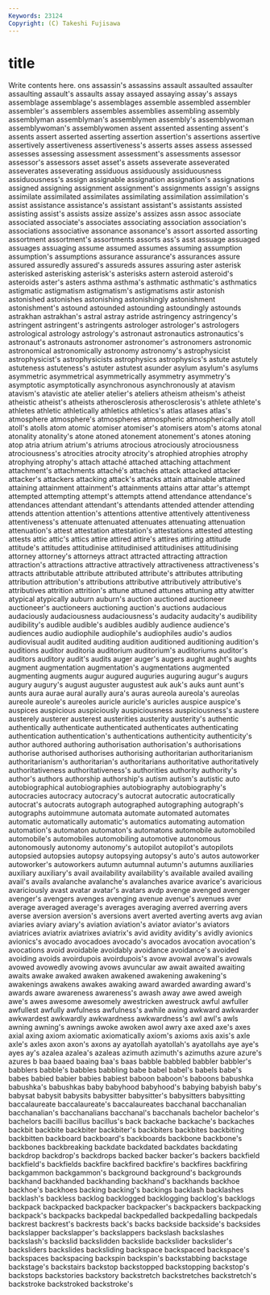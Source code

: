 ```yaml
---
Keywords: 23124 
Copyright: (C) Takeshi Fujisawa
---
```


# title

Write contents here.
ons assassin's
assassins assault assaulted assaulter assaulting assault's assaults assay assayed assaying
assay's assays assemblage assemblage's assemblages assemble assembled assembler assembler's assemblers
assembles assemblies assembling assembly assemblyman assemblyman's assemblymen assembly's assemblywoman assemblywoman's
assemblywomen assent assented assenting assent's assents assert asserted asserting assertion
assertion's assertions assertive assertively assertiveness assertiveness's asserts asses assess assessed
assesses assessing assessment assessment's assessments assessor assessor's assessors asset asset's
assets asseverate asseverated asseverates asseverating assiduous assiduously assiduousness assiduousness's assign
assignable assignation assignation's assignations assigned assigning assignment assignment's assignments assign's
assigns assimilate assimilated assimilates assimilating assimilation assimilation's assist assistance assistance's
assistant assistant's assistants assisted assisting assist's assists assize assize's assizes
assn assoc associate associated associate's associates associating association association's associations
associative assonance assonance's assort assorted assorting assortment assortment's assortments assorts
ass's asst assuage assuaged assuages assuaging assume assumed assumes assuming
assumption assumption's assumptions assurance assurance's assurances assure assured assuredly assured's
assureds assures assuring aster asterisk asterisked asterisking asterisk's asterisks astern
asteroid asteroid's asteroids aster's asters asthma asthma's asthmatic asthmatic's asthmatics
astigmatic astigmatism astigmatism's astigmatisms astir astonish astonished astonishes astonishing astonishingly
astonishment astonishment's astound astounded astounding astoundingly astounds astrakhan astrakhan's astral
astray astride astringency astringency's astringent astringent's astringents astrologer astrologer's astrologers
astrological astrology astrology's astronaut astronautics astronautics's astronaut's astronauts astronomer astronomer's
astronomers astronomic astronomical astronomically astronomy astronomy's astrophysicist astrophysicist's astrophysicists astrophysics
astrophysics's astute astutely astuteness astuteness's astuter astutest asunder asylum asylum's
asylums asymmetric asymmetrical asymmetrically asymmetry asymmetry's asymptotic asymptotically asynchronous asynchronously
at atavism atavism's atavistic ate atelier atelier's ateliers atheism atheism's
atheist atheistic atheist's atheists atherosclerosis atherosclerosis's athlete athlete's athletes athletic
athletically athletics athletics's atlas atlases atlas's atmosphere atmosphere's atmospheres atmospheric
atmospherically atoll atoll's atolls atom atomic atomiser atomiser's atomisers atom's
atoms atonal atonality atonality's atone atoned atonement atonement's atones atoning
atop atria atrium atrium's atriums atrocious atrociously atrociousness atrociousness's atrocities
atrocity atrocity's atrophied atrophies atrophy atrophying atrophy's attach attaché attached
attaching attachment attachment's attachments attaché's attachés attack attacked attacker attacker's
attackers attacking attack's attacks attain attainable attained attaining attainment attainment's
attainments attains attar attar's attempt attempted attempting attempt's attempts attend
attendance attendance's attendances attendant attendant's attendants attended attender attending attends
attention attention's attentions attentive attentively attentiveness attentiveness's attenuate attenuated attenuates
attenuating attenuation attenuation's attest attestation attestation's attestations attested attesting attests
attic attic's attics attire attired attire's attires attiring attitude attitude's
attitudes attitudinise attitudinised attitudinises attitudinising attorney attorney's attorneys attract attracted
attracting attraction attraction's attractions attractive attractively attractiveness attractiveness's attracts attributable
attribute attributed attribute's attributes attributing attribution attribution's attributions attributive attributively
attributive's attributives attrition attrition's attune attuned attunes attuning atty atwitter
atypical atypically auburn auburn's auction auctioned auctioneer auctioneer's auctioneers auctioning
auction's auctions audacious audaciously audaciousness audaciousness's audacity audacity's audibility audibility's
audible audible's audibles audibly audience audience's audiences audio audiophile audiophile's
audiophiles audio's audios audiovisual audit audited auditing audition auditioned auditioning
audition's auditions auditor auditoria auditorium auditorium's auditoriums auditor's auditors auditory
audit's audits auger auger's augers aught aught's aughts augment augmentation
augmentation's augmentations augmented augmenting augments augur augured auguries auguring augur's
augurs augury augury's august auguster augustest auk auk's auks aunt
aunt's aunts aura aurae aural aurally aura's auras aureola aureola's
aureolas aureole aureole's aureoles auricle auricle's auricles auspice auspice's auspices
auspicious auspiciously auspiciousness auspiciousness's austere austerely austerer austerest austerities austerity
austerity's authentic authentically authenticate authenticated authenticates authenticating authentication authentication's authentications
authenticity authenticity's author authored authoring authorisation authorisation's authorisations authorise authorised
authorises authorising authoritarian authoritarianism authoritarianism's authoritarian's authoritarians authoritative authoritatively authoritativeness
authoritativeness's authorities authority authority's author's authors authorship authorship's autism autism's
autistic auto autobiographical autobiographies autobiography autobiography's autocracies autocracy autocracy's autocrat
autocratic autocratically autocrat's autocrats autograph autographed autographing autograph's autographs autoimmune
automata automate automated automates automatic automatically automatic's automatics automating automation
automation's automaton automaton's automatons automobile automobiled automobile's automobiles automobiling automotive
autonomous autonomously autonomy autonomy's autopilot autopilot's autopilots autopsied autopsies autopsy
autopsying autopsy's auto's autos autoworker autoworker's autoworkers autumn autumnal autumn's
autumns auxiliaries auxiliary auxiliary's avail availability availability's available availed availing
avail's avails avalanche avalanche's avalanches avarice avarice's avaricious avariciously avast
avatar avatar's avatars avdp avenge avenged avenger avenger's avengers avenges
avenging avenue avenue's avenues aver average averaged average's averages averaging
averred averring avers averse aversion aversion's aversions avert averted averting
averts avg avian aviaries aviary aviary's aviation aviation's aviator aviator's
aviators aviatrices aviatrix aviatrixes aviatrix's avid avidity avidity's avidly avionics
avionics's avocado avocadoes avocado's avocados avocation avocation's avocations avoid avoidable
avoidably avoidance avoidance's avoided avoiding avoids avoirdupois avoirdupois's avow avowal
avowal's avowals avowed avowedly avowing avows avuncular aw await awaited
awaiting awaits awake awaked awaken awakened awakening awakening's awakenings awakens
awakes awaking award awarded awarding award's awards aware awareness awareness's
awash away awe awed aweigh awe's awes awesome awesomely awestricken
awestruck awful awfuller awfullest awfully awfulness awfulness's awhile awing awkward
awkwarder awkwardest awkwardly awkwardness awkwardness's awl awl's awls awning awning's
awnings awoke awoken awol awry axe axed axe's axes axial
axing axiom axiomatic axiomatically axiom's axioms axis axis's axle axle's
axles axon axon's axons ay ayatollah ayatollah's ayatollahs aye aye's
ayes ay's azalea azalea's azaleas azimuth azimuth's azimuths azure azure's
azures b baa baaed baaing baa's baas babble babbled babbler
babbler's babblers babble's babbles babbling babe babel babel's babels babe's
babes babied babier babies babiest baboon baboon's baboons babushka babushka's
babushkas baby babyhood babyhood's babying babyish baby's babysat babysit babysits
babysitter babysitter's babysitters babysitting baccalaureate baccalaureate's baccalaureates bacchanal bacchanalian bacchanalian's
bacchanalians bacchanal's bacchanals bachelor bachelor's bachelors bacilli bacillus bacillus's back
backache backache's backaches backbit backbite backbiter backbiter's backbiters backbites backbiting
backbitten backboard backboard's backboards backbone backbone's backbones backbreaking backdate backdated
backdates backdating backdrop backdrop's backdrops backed backer backer's backers backfield
backfield's backfields backfire backfired backfire's backfires backfiring backgammon backgammon's background
background's backgrounds backhand backhanded backhanding backhand's backhands backhoe backhoe's backhoes
backing backing's backings backlash backlashes backlash's backless backlog backlogged backlogging
backlog's backlogs backpack backpacked backpacker backpacker's backpackers backpacking backpack's backpacks
backpedal backpedalled backpedalling backpedals backrest backrest's backrests back's backs backside
backside's backsides backslapper backslapper's backslappers backslash backslashes backslash's backslid backslidden
backslide backslider backslider's backsliders backslides backsliding backspace backspaced backspace's backspaces
backspacing backspin backspin's backstabbing backstage backstage's backstairs backstop backstopped backstopping
backstop's backstops backstories backstory backstretch backstretches backstretch's backstroke backstroked backstroke's
